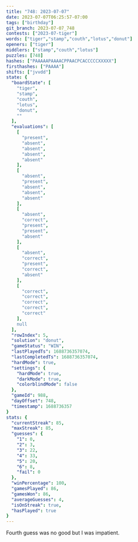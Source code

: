 ```yaml
---
title: "748: 2023-07-07"
date: 2023-07-07T06:25:57-07:00
tags: ["birthday"]
git_branch: 2023-07-07_748
contests: ["2023-07-tiger"]
words: ["tiger","stamp","couth","lotus","donut"]
openers: ["tiger"]
middlers: ["stamp","couth","lotus"]
puzzles: [748]
hashes: ["PAAAAAPAAAACPPAACPCACCCCCXXXXX"]
firsthashes: ["PAAAA"]
shifts: ["jvvdd"]
state: {
  "boardState": [
    "tiger",
    "stamp",
    "couth",
    "lotus",
    "donut",
    ""
  ],
  "evaluations": [
    [
      "present",
      "absent",
      "absent",
      "absent",
      "absent"
    ],
    [
      "absent",
      "present",
      "absent",
      "absent",
      "absent"
    ],
    [
      "absent",
      "correct",
      "present",
      "present",
      "absent"
    ],
    [
      "absent",
      "correct",
      "present",
      "correct",
      "absent"
    ],
    [
      "correct",
      "correct",
      "correct",
      "correct",
      "correct"
    ],
    null
  ],
  "rowIndex": 5,
  "solution": "donut",
  "gameStatus": "WIN",
  "lastPlayedTs": 1688736357074,
  "lastCompletedTs": 1688736357074,
  "hardMode": true,
  "settings": {
    "hardMode": true,
    "darkMode": true,
    "colorblindMode": false
  },
  "gameId": 988,
  "dayOffset": 748,
  "timestamp": 1688736357
}
stats: {
  "currentStreak": 85,
  "maxStreak": 85,
  "guesses": {
    "1": 0,
    "2": 3,
    "3": 22,
    "4": 33,
    "5": 20,
    "6": 8,
    "fail": 0
  },
  "winPercentage": 100,
  "gamesPlayed": 86,
  "gamesWon": 86,
  "averageGuesses": 4,
  "isOnStreak": true,
  "hasPlayed": true
}
---
```

<!-- more -->
Fourth guess was no good but I was impatient.
